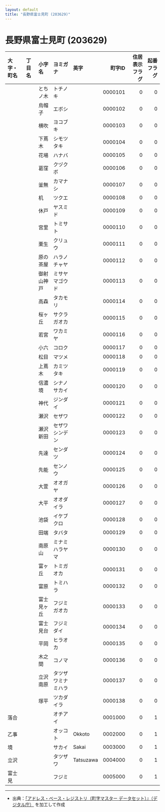 ```yaml
---
layout: default
title: "長野県富士見町 (203629)"
---
```


# 長野県富士見町 (203629)

| 大字・町名 | 丁目名 | 小字名 | ヨミガナ | 英字 | 町字ID | 住居表示フラグ | 起番フラグ |
|:--------|:------|:------|:-----------------|:---------------------|--------:|----------:|--------:|
|  |  | とちノ木 | トチノキ |  | 0000101 | 0 | 0 |
|  |  | 烏帽子 | エボシ |  | 0000102 | 0 | 0 |
|  |  | 横吹 | ヨコブキ |  | 0000103 | 0 | 0 |
|  |  | 下蔦木 | シモツタキ |  | 0000104 | 0 | 0 |
|  |  | 花場 | ハナバ |  | 0000105 | 0 | 0 |
|  |  | 葛窪 | クヅクボ |  | 0000106 | 0 | 0 |
|  |  | 釜無 | カマナシ |  | 0000107 | 0 | 0 |
|  |  | 机 | ツクエ |  | 0000108 | 0 | 0 |
|  |  | 休戸 | ヤスミド |  | 0000109 | 0 | 0 |
|  |  | 宮里 | トミサト |  | 0000110 | 0 | 0 |
|  |  | 栗生 | クリュウ |  | 0000111 | 0 | 0 |
|  |  | 原の茶屋 | ハラノチャヤ |  | 0000112 | 0 | 0 |
|  |  | 御射山神戸 | ミサヤマゴウド |  | 0000113 | 0 | 0 |
|  |  | 高森 | タカモリ |  | 0000114 | 0 | 0 |
|  |  | 桜ヶ丘 | サクラガオカ |  | 0000115 | 0 | 0 |
|  |  | 若宮 | ワカミヤ |  | 0000116 | 0 | 0 |
|  |  | 小六 | コロク |  | 0000117 | 0 | 0 |
|  |  | 松目 | マツメ |  | 0000118 | 0 | 0 |
|  |  | 上蔦木 | カミツタキ |  | 0000119 | 0 | 0 |
|  |  | 信濃境 | シナノサカイ |  | 0000120 | 0 | 0 |
|  |  | 神代 | ジンダイ |  | 0000121 | 0 | 0 |
|  |  | 瀬沢 | セザワ |  | 0000122 | 0 | 0 |
|  |  | 瀬沢新田 | セザワシンデン |  | 0000123 | 0 | 0 |
|  |  | 先達 | センダツ |  | 0000124 | 0 | 0 |
|  |  | 先能 | センノウ |  | 0000125 | 0 | 0 |
|  |  | 大萱 | オオガヤ |  | 0000126 | 0 | 0 |
|  |  | 大平 | オオダイラ |  | 0000127 | 0 | 0 |
|  |  | 池袋 | イケブクロ |  | 0000128 | 0 | 0 |
|  |  | 田端 | タバタ |  | 0000129 | 0 | 0 |
|  |  | 南原山 | ミナミハラヤマ |  | 0000130 | 0 | 0 |
|  |  | 富ヶ丘 | トミガオカ |  | 0000131 | 0 | 0 |
|  |  | 富原 | トミハラ |  | 0000132 | 0 | 0 |
|  |  | 富士見ヶ丘 | フジミガオカ |  | 0000133 | 0 | 0 |
|  |  | 富士見台 | フジミダイ |  | 0000134 | 0 | 0 |
|  |  | 平岡 | ヒラオカ |  | 0000135 | 0 | 0 |
|  |  | 木之間 | コノマ |  | 0000136 | 0 | 0 |
|  |  | 立沢南原 | タツザワミナミハラ |  | 0000137 | 0 | 0 |
|  |  | 塚平 | ツカダイラ |  | 0000138 | 0 | 0 |
| 落合 |  |  | オチアイ |  | 0001000 | 0 | 1 |
| 乙事 |  |  | オッコト | Okkoto | 0002000 | 0 | 1 |
| 境 |  |  | サカイ | Sakai | 0003000 | 0 | 1 |
| 立沢 |  |  | タツザワ | Tatsuzawa | 0004000 | 0 | 1 |
| 富士見 |  |  | フジミ |  | 0005000 | 0 | 1 |

---

- 出典：[「アドレス・ベース・レジストリ（町字マスター データセット）』（デジタル庁）](https://www.digital.go.jp/policies/base_registry_address/) を加工して作成
